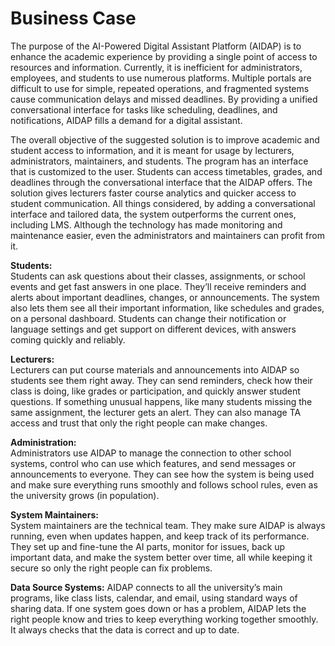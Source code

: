 # Business Case 

The purpose of the AI-Powered Digital Assistant Platform (AIDAP) is to enhance the academic experience by providing a single point of access to resources and information. Currently, it is inefficient for administrators, employees, and students to use numerous platforms. Multiple portals are difficult to use for simple, repeated operations, and fragmented systems cause communication delays and missed deadlines. By providing a unified conversational interface for tasks like scheduling, deadlines, and notifications, AIDAP fills a demand for a digital assistant.

The overall objective of the suggested solution is to improve academic and student access to information, and it is meant for usage by lecturers, administrators, maintainers, and students. The program has an interface that is customized to the user. Students can access timetables, grades, and deadlines through the conversational interface that the AIDAP offers. The solution gives lecturers faster course analytics and quicker access to student communication. All things considered, by adding a conversational interface and tailored data, the system outperforms the current ones, including LMS. Although the technology has made monitoring and maintenance easier, even the administrators and maintainers can profit from it.


**Students:**  
Students can ask questions about their classes, assignments, or school events and get fast answers in one place. They’ll receive reminders and alerts about important deadlines, changes, or announcements. The system also lets them see all their important information, like schedules and grades, on a personal dashboard. Students can change their notification or language settings and get support on different devices, with answers coming quickly and reliably.

**Lecturers:**  
Lecturers can put course materials and announcements into AIDAP so students see them right away. They can send reminders, check how their class is doing, like grades or participation, and quickly answer student questions. If something unusual happens, like many students missing the same assignment, the lecturer gets an alert. They can also manage TA access and trust that only the right people can make changes.

**Administration:**  
Administrators use AIDAP to manage the connection to other school systems, control who can use which features, and send messages or announcements to everyone. They can see how the system is being used and make sure everything runs smoothly and follows school rules, even as the university grows (in population).

**System Maintainers:**  
System maintainers are the technical team. They make sure AIDAP is always running, even when updates happen, and keep track of its performance. They set up and fine-tune the AI parts, monitor for issues, back up important data, and make the system better over time, all while keeping it secure so only the right people can fix problems.

**Data Source Systems:**
AIDAP connects to all the university’s main programs, like class lists, calendar, and email, using standard ways of sharing data. If one system goes down or has a problem, AIDAP lets the right people know and tries to keep everything working together smoothly. It always checks that the data is correct and up to date.


